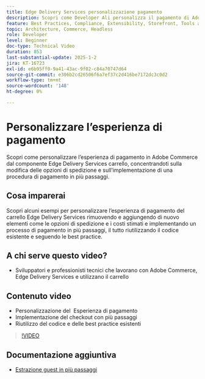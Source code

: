 ```yaml
---
title: Edge Delivery Services personalizzazione pagamento
description: Scopri come Developer Ali personalizza il pagamento di Adobe Commerce, incluse le opzioni di consegna e il pagamento in più passaggi, utilizzando le best practice e il riutilizzo del codice. ​
feature: Best Practices, Compliance, Extensibility, Storefront, Tools and External Services
topic: Architecture, Commerce, Headless
role: Developer
level: Beginner
doc-type: Technical Video
duration: 853
last-substantial-update: 2025-1-2
jira: KT-16723
exl-id: e6b95ff0-9a41-43ac-9f02-c84a70747d64
source-git-commit: e306b2cd26506f6a7ef37c2d416be7172dc3c0d2
workflow-type: tm+mt
source-wordcount: '148'
ht-degree: 0%

---
```


# Personalizzare l’esperienza di pagamento

Scopri come personalizzare l’esperienza di pagamento in Adobe Commerce dal componente Edge Delivery Services carrello, concentrandoti sulla modifica delle opzioni di spedizione e sull’implementazione di una procedura di pagamento in più passaggi.

## Cosa imparerai

Scopri alcuni esempi per personalizzare l’esperienza di pagamento del carrello Edge Delivery Services rimuovendo e aggiungendo di nuovo elementi come le opzioni di spedizione e i costi stimati e implementando un processo di pagamento in più passaggi, il tutto riutilizzando il codice esistente e seguendo le best practice. &#x200B;

## A chi serve questo video?

* Sviluppatori e professionisti tecnici che lavorano con Adobe Commerce, Edge Delivery Services e utilizzano il carrello

## Contenuto video

* Personalizzazione del &#x200B; Esperienza di pagamento
* Implementazione del checkout con più passaggi&#x200B;
* Riutilizzo del codice e delle best practice esistenti

>[!VIDEO](https://video.tv.adobe.com/v/3442650?learn=on)

## Documentazione aggiuntiva

* [Estrazione guest in più passaggi](https://experienceleague.adobe.com/developer/commerce/storefront/dropins/checkout/tutorials/multi-step/?lang=it)
